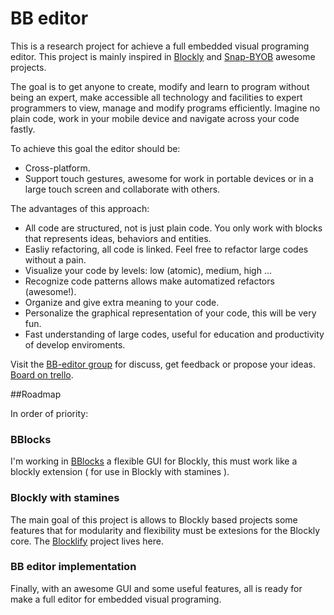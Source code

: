 # BB editor

This is a research project for achieve a full embedded visual programing editor. This project is mainly inspired in [Blockly][blockly-git] and [Snap-BYOB][snap-git] awesome projects.

The goal is to get anyone to create, modify and learn to program without being an expert, make accessible all technology and facilities to expert programmers to view, manage and modify programs efficiently. Imagine no plain code, work in your mobile device and navigate across your code fastly.

To achieve this goal the editor should be:

- Cross-platform.
- Support touch gestures, awesome for work in portable devices or in a large touch screen and collaborate with others.

The advantages of this approach:

- All code are structured, not is just plain code. You only work with blocks that represents ideas, behaviors and entities.
- Easliy refactoring, all code is linked. Feel free to refactor large codes without a pain.
- Visualize your code by levels: low (atomic), medium, high ...
- Recognize code patterns allows make automatized refactors (awesome!).
- Organize and give extra meaning to your code.
- Personalize the graphical representation of your code, this will be very fun.
- Fast understanding of large codes, useful for education and productivity of develop enviroments.

Visit the [BB-editor group][BB-editor-group] for discuss, get feedback or propose your ideas.
[Board on trello][BB-editor-trello].

[BB-editor-group]: https://groups.google.com/forum/#!forum/bb-editor
[BB-editor-trello]: https://trello.com/b/B7bNibhe/bb-editor
[blockly-git]: https://github.com/google/blockly
[snap-git]: https://github.com/jmoenig/Snap--Build-Your-Own-Blocks

##Roadmap

In order of priority:

### BBlocks

I'm working in [BBlocks][BBlocks-git] a flexible GUI for Blockly, this must work like a blockly extension ( for use in Blockly with stamines ).

[BBlocks-git]: https://github.com/carloslfu/BBlocks.js

### Blockly with stamines

The main goal of this project is allows to Blockly based projects some features that for modularity and flexibility must be extesions for the Blockly core.
The [Blocklify][blocklify-git] project lives here.

[blocklify-git]: https://github.com/carloslfu/blocklify

### BB editor implementation

Finally, with an awesome GUI and some useful features, all is ready for make a full editor for embedded visual programing.
